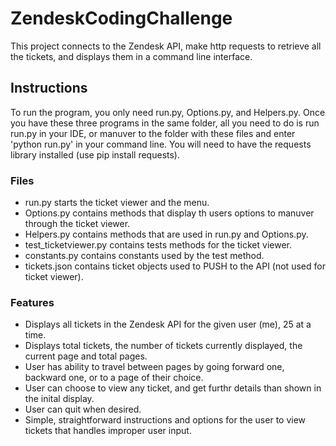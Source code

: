 # ZendeskCodingChallenge

This project connects to the Zendesk API, make http requests to retrieve all the tickets, and displays them in a command line interface.



## Instructions
To run the program, you only need run.py, Options.py, and Helpers.py.
Once you have these three programs in the same folder, all you need to do is run run.py in your IDE, or 
manuver to the folder with these files and enter 'python run.py' in your command line. 
You will need to have the requests library installed (use pip install requests). 

### Files
- run.py starts the ticket viewer and the menu.
- Options.py contains methods that display th users options to manuver through the ticket viewer.
- Helpers.py contains methods that are used in run.py and Options.py.
- test_ticketviewer.py contains tests methods for the ticket viewer.
- constants.py contains constants used by the test method.
- tickets.json contains ticket objects used to PUSH to the API (not used for ticket viewer).

### Features
- Displays all tickets in the Zendesk API for the given user (me), 25 at a time. 
- Displays total tickets, the number of tickets currently displayed, the current page and total pages.
- User has ability to travel between pages by going forward one, backward one, or to a page of their choice.
- User can choose to view any ticket, and get furthr details than shown in the inital display.
- User can quit when desired. 
- Simple, straightforward instructions and options for the user to view tickets that handles improper user input. 


